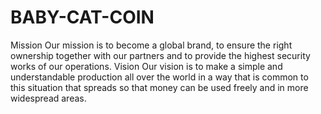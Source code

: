 # BABY-CAT-COIN
Mission  Our mission is to become a global brand, to ensure the right ownership together with our partners and to provide the highest security works of our operations.  Vision  Our vision is to make a simple and understandable production all over the world in a way that is common to this situation that spreads so that money can be used freely and in more widespread areas.
